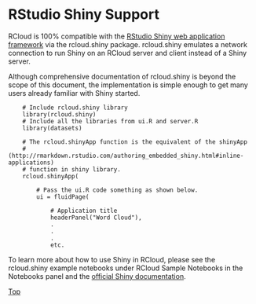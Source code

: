 # RStudio Shiny Support

RCloud is 100% compatible with the [RStudio Shiny web application framework](http://shiny.rstudio.com) via the rcloud.shiny package.  rcloud.shiny emulates a network connection to run Shiny on an RCloud server and client instead of a Shiny server.

Although comprehensive documentation of rcloud.shiny is beyond the scope of this document, the implementation is simple enough to get many users already familiar with Shiny started.

        # Include rcloud.shiny library
        library(rcloud.shiny)
        # Include all the libraries from ui.R and server.R
        library(datasets)

        # The rcloud.shinyApp function is the equivalent of the shinyApp
        # (http://rmarkdown.rstudio.com/authoring_embedded_shiny.html#inline-applications)
        # function in shiny library.
        rcloud.shinyApp(
            
            # Pass the ui.R code something as shown below. 
            ui = fluidPage(

                # Application title
                headerPanel("Word Cloud"),
                .
                .
                .
                etc.

To learn more about how to use Shiny in RCloud, please see the rcloud.shiny example notebooks under RCloud Sample Notebooks in the Notebooks panel and the [official Shiny documentation](http://shiny.rstudio.com/).

[Top](#TOP)
